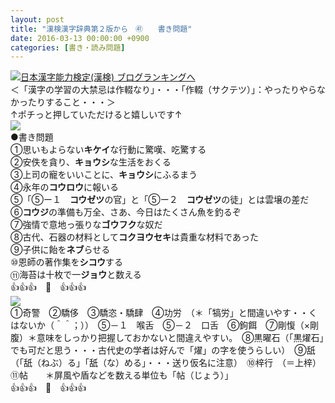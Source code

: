 ```yaml
---
layout: post
title: "漢検漢字辞典第２版から　㊶　　書き問題"
date: 2016-03-13 00:00:00 +0900
categories: [書き・読み問題]
---
```


[![](/syuusyuu9701/assets/images/漢検漢字辞典第２版から-㊶-書き問題-br_c_3028_1.gif)](http://blog.with2.net/link.php?1659096:3028 "日本漢字能力検定(漢検) ブログランキングへ")[日本漢字能力検定(漢検) ブログランキングへ](http://blog.with2.net/link.php?1659096:3028)  
＜「漢字の学習の大禁忌は作輟なり」・・・「作輟（サクテツ）」：やったりやらなかったりすること・・・＞  
↑ポチっと押していただけると嬉しいです↑   
![](/syuusyuu9701/assets/images/漢検漢字辞典第２版から-㊶-書き問題-ffd30460e089156793595d665fd13d7c.png)  
●書き問題  
①思いもよらない**キケイ**な行動に驚嘆、吃驚する　  
②安佚を貪り、**キョウシ**な生活をおくる  
③上司の寵をいいことに、**キョウシ**にふるまう　　　　　　　　　　　　  
④永年の**コウロウ**に報いる　　　　　  
⑤「⑤ー１　**コウゼツ**の官」と「⑤ー２　**コウゼツ**の徒」とは雲壌の差だ　  
⑥**コウジ**の準備も万全、さあ、今日はたくさん魚を釣るぞ　  
⑦強情で意地っ張りな**ゴウフク**な奴だ  
⑧古代、石器の材料として**コクヨウセキ**は貴重な材料であった  
⑨子供に飴を**ネブ**らせる　  
⑩恩師の著作集を**シコウ**する　  
⑪海苔は十枚で一**ジョウ**と数える  
👍👍👍　🐒　👍👍👍  
![](/syuusyuu9701/assets/images/漢検漢字辞典第２版から-㊶-書き問題-ea5b5316314c6faa0dd5d23ebb0f20fe.png)  
①奇警　②驕侈　③驕恣・驕肆　④功労　（＊「犒労」と間違いやす・・くはないか（＾＾；））　⑤－１　喉舌　⑤－２　口舌　⑥鉤餌　⑦剛愎（×剛腹）＊意味をしっかり把握しておかないと間違えやすい。　⑧黒曜石（「黒燿石」でも可だと思う・・・古代史の学者は好んで「燿」の字を使うらしい）　⑨舐　（「舐（ねぶ）る」「舐（な）める」・・・送り仮名に注意）　⑩梓行　（＝上梓）　⑪帖　　＊屏風や盾などを数える単位も「帖（じょう）」  
👍👍👍　🐒　👍👍👍  
  
  
  
　